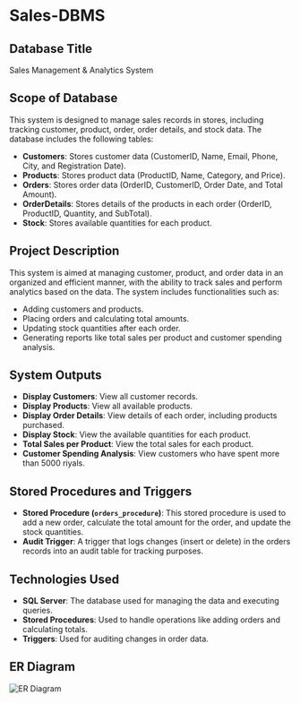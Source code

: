# Sales-DBMS

## Database Title
Sales Management & Analytics System

## Scope of Database
This system is designed to manage sales records in stores, including tracking customer, product, order, order details, and stock data. The database includes the following tables:

- **Customers**: Stores customer data (CustomerID, Name, Email, Phone, City, and Registration Date).
- **Products**: Stores product data (ProductID, Name, Category, and Price).
- **Orders**: Stores order data (OrderID, CustomerID, Order Date, and Total Amount).
- **OrderDetails**: Stores details of the products in each order (OrderID, ProductID, Quantity, and SubTotal).
- **Stock**: Stores available quantities for each product.

## Project Description
This system is aimed at managing customer, product, and order data in an organized and efficient manner, with the ability to track sales and perform analytics based on the data. The system includes functionalities such as:

- Adding customers and products.
- Placing orders and calculating total amounts.
- Updating stock quantities after each order.
- Generating reports like total sales per product and customer spending analysis.

## System Outputs
- **Display Customers**: View all customer records.
- **Display Products**: View all available products.
- **Display Order Details**: View details of each order, including products purchased.
- **Display Stock**: View the available quantities for each product.
- **Total Sales per Product**: View the total sales for each product.
- **Customer Spending Analysis**: View customers who have spent more than 5000 riyals.

## Stored Procedures and Triggers
- **Stored Procedure (`orders_procedure`)**: This stored procedure is used to add a new order, calculate the total amount for the order, and update the stock quantities.
- **Audit Trigger**: A trigger that logs changes (insert or delete) in the orders records into an audit table for tracking purposes.

## Technologies Used
- **SQL Server**: The database used for managing the data and executing queries.
- **Stored Procedures**: Used to handle operations like adding orders and calculating totals.
- **Triggers**: Used for auditing changes in order data.

## ER Diagram
![ER Diagram](path)
